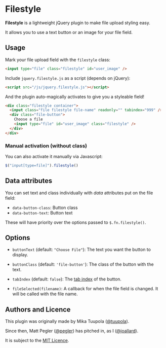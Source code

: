 Filestyle
=========
**Filestyle** is a lightweight jQuery plugin to make file upload styling easy.

It allows you to use a text button or an image for your file field.

Usage
-----
Mark your file upload field with the `filestyle` class:

```html
<input type="file" class="filestyle" id="user_image" />
```

Include `jquery.filestyle.js` as a script (depends on jQuery):

```html
<script src="/js/jquery.filestyle.js"></script>
```

And the plugin auto-magically activates to give you a styleable field!

```html
<div class="filestyle container">
  <input class="file filestyle file-name" readonly="" tabindex="999" />
  <div class="file-button">
    Choose a file
    <input type="file" id="user_image" class="filestyle" />
  </div>
</div>
```

### Manual activation (without class)

You can also activate it manually via Javascript:

```js
$("input[type=file]").filestyle()
```

Data attributes
---------------
You can set text and class individually with *data* attributes put on the file field:

* `data-button-class`: Button class
* `data-button-text`: Button text

These will have priority over the options passed to `$.fn.filestyle()`.


Options
-------
* `buttonText` (default: `"Choose File"`):
    The text you want the button to display.

* `buttonClass` (default: `'file-button'`):
    The class of the button with the text.

* `tabIndex` (default: `false`):
    The [tab index][tabindex] of the button.

* `fileSelected(filename)`:
    A callback for when the file field is changed. It will be called
    with the file name.

[tabindex]: https://developer.mozilla.org/en-US/docs/Web/HTML/Global_attributes#tabindex


Authors and Licence
-------------------
This plugin was originally made by Mika Tuupola ([@tuupola][@tuupola]).

Since then, Matt Pegler ([@pegler][@pegler]) has pitched in, as I
([@joallard][@joallard]).

It is subject to the [MIT Licence][MIT].

[@joallard]: https://github.com/joallard
[@pegler]: https://github.com/pegler
[@tuupola]: https://github.com/tuupola
[MIT]: http://opensource.org/licenses/MIT
